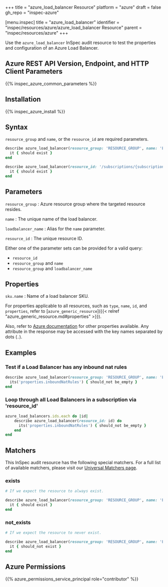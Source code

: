 +++
title = "azure_load_balancer Resource"
platform = "azure"
draft = false
gh_repo = "inspec-azure"

[menu.inspec]
title = "azure_load_balancer"
identifier = "inspec/resources/azure/azure_load_balancer Resource"
parent = "inspec/resources/azure"
+++

Use the `azure_load_balancer` InSpec audit resource to test the properties and configuration of an Azure Load Balancer.

## Azure REST API Version, Endpoint, and HTTP Client Parameters

{{% inspec_azure_common_parameters %}}

## Installation

{{% inspec_azure_install %}}

## Syntax

`resource_group` and `name`, or the `resource_id` are required parameters.

```ruby
describe azure_load_balancer(resource_group: 'RESOURCE_GROUP', name: 'EXAMPLE_LB') do
  it { should exist }
end
```

```ruby
describe azure_load_balancer(resource_id: '/subscriptions/{subscriptionId}/resourceGroups/{resourceGroupName}/providers/Microsoft.Network/loadBalancers/{loadBalancerName}') do
  it { should exist }
end
```

## Parameters

`resource_group`
: Azure resource group where the targeted resource resides.

`name`
: The unique name of the load balancer.

`loadbalancer_name`
: Alias for the `name` parameter.

`resource_id`
: The unique resource ID.

Either one of the parameter sets can be provided for a valid query:

- `resource_id`
- `resource_group` and `name`
- `resource_group` and `loadbalancer_name`

## Properties

`sku.name`
: Name of a load balancer SKU.

For properties applicable to all resources, such as `type`, `name`, `id`, and `properties`, refer to [`azure_generic_resource`]({{< relref "azure_generic_resource.md#properties" >}}).

Also, refer to [Azure documentation](https://docs.microsoft.com/en-us/rest/api/load-balancer/loadbalancers/get#loadbalancer) for other properties available. Any attribute in the response may be accessed with the key names separated by dots (`.`).

## Examples

### Test if a Load Balancer has any inbound nat rules

```ruby
describe azure_load_balancer(resource_group: 'RESOURCE_GROUP', name: 'EXAMPLE_LB') do
  its('properties.inboundNatRules') { should_not be_empty }
end
```

### Loop through all Load Balancers in a subscription via 'resource_id'

```ruby
azure_load_balancers.ids.each do |id|
    describe azure_load_balancer(resource_id: id) do
      its('properties.inboundNatRules') { should_not be_empty }
    end
end
```

## Matchers

This InSpec audit resource has the following special matchers. For a full list of available matchers, please visit our [Universal Matchers page](https://docs.chef.io/inspec/matchers/).

### exists

```ruby
# If we expect the resource to always exist.

describe azure_load_balancer(resource_group: 'RESOURCE_GROUP', name: 'EXAMPLE_LB') do
  it { should exist }
end
```

### not_exists

```ruby
# If we expect the resource to never exist.

describe azure_load_balancer(resource_group: 'RESOURCE_GROUP', name: 'EXAMPLE_LB') do
  it { should_not exist }
end
```

## Azure Permissions

{{% azure_permissions_service_principal role="contributor" %}}
